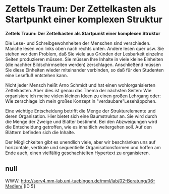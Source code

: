 # Zettels Traum: Der Zettelkasten als Startpunkt einer komplexen Struktur

**Zettels Traum: Der Zettelkasten als Startpunkt einer komplexen Struktur**

Die Lese- und Schreibgewohnheiten der Menschen sind verschieden. Manche lesen von links oben nach rechts unten. Andere lesen quer usw. Sie stehen vor dem Problem, daß Sie viele aus Gründen der Lesbarkeit einzelne Seiten produzieren müssen. Sie müssen Ihre Inhalte in viele kleine Einheiten (die nachher Bildschirmseiten werden) zerschlagen. Anschließend müssen Sie diese Einheiten wieder miteinander verbinden, so daß für den Studenten eine Lesefluß entstehen kann.

Nicht jeder Mensch heißt Arno Schmidt und hat einen wohlorganisierten Zettelkasten. Aber dies ist genau das Thema der nächsten Seiten: Wie organisiere ich meine vielen kleinen Ideen zu einen großen Lehrgang oder: Wie zerschlage ich mein großes Konzept in "verdaubare"Lesehäppchen.

Eine wichtige Entscheidung betrifft die Menge der Strukturelemente und deren Organisation. Hier bietet sich eine Baumstruktur an. Sie wird durch die Menge der Zweige und Blätter bestimmt. Bei den Abzweigungen wird die Entscheidung getroffen, wie es inhaltlich weitergehen soll. Auf den Blättern befinden sich die Inhalte.

Der Möglichkeiten gibt es unendlich viele, aber wir beschränken uns auf horizontale, vertikale und sequentielle Organisationsformen und hoffen am Ende auch, einen vielfältig geschachtelten Hypertext zu organisieren.



## null

WWW: http://serv4.mm-lab.uni-tuebingen.de/mml/lab/02-Beratung/06-Medien/ [ID 5]

